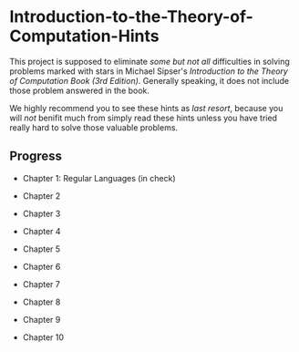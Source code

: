 # Introduction-to-the-Theory-of-Computation-Hints

This project is supposed to eliminate _some but not all_ difficulties in solving problems marked with stars in Michael Sipser's _Introduction to the Theory of Computation Book (3rd Edition)_. Generally speaking, it does not include those problem answered in the book.

We highly recommend you to see these hints as _last resort_, because you will _not_ benifit much from simply read these hints unless you have tried really hard to solve those valuable problems.

## Progress

- Chapter 1: Regular Languages (in check)

* Chapter 2

* Chapter 3

* Chapter 4

* Chapter 5

* Chapter 6

* Chapter 7

* Chapter 8

* Chapter 9

* Chapter 10


